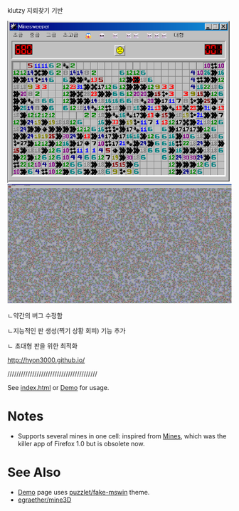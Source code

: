 klutzy 지뢰찾기 기반

<img src="/a1.png" alt="a">

<img src="/a2.png" alt="a">

ㄴ약간의 버그 수정함

ㄴ지능적인 판 생성(찍기 상황 회피) 기능 추가

ㄴ 초대형 판을 위한 최적화

http://hyon3000.github.io/

////////////////////////////////////////

See [index.html](index.html) or [Demo][] for usage.

# Notes

* Supports several mines in one cell:
  inspired from [Mines](https://addons.mozilla.org/en-US/firefox/addon/mines/),
  which was the killer app of Firefox 1.0 but is obsolete now.

# See Also

* [Demo][] page uses
  [puzzlet/fake-mswin](http://github.com/puzzlet/fake-mswin/) theme.
* [egraether/mine3D](https://github.com/egraether/mine3D)

[Demo]: http://hyon3000.github.io/
